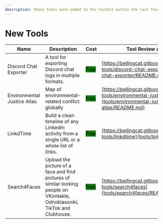 ```yaml
---
description: These tools were added to the toolkit within the last four weeks.
---
```

# New Tools


| Name | Description | Cost | Tool Review and Guide |
| --- | --- | --- | --- |
| Discord Chat Exporter | A tool for exporting Discord chat logs in multiple formats. | <mark style="background-color:green;">Free</mark> | [https://bellingcat.gitbook.io/toolkit/more/all-tools/discord-chat-exporter](tools/discord-chat-exporter/README.md) |
| Environmental Justice Atlas | Map of environmental-related conflict globally | <mark style="background-color:green;">Free</mark> | [https://bellingcat.gitbook.io/toolkit/more/all-tools/environmental-justice-atlas](tools/environmental-justice-atlas/README.md) |
| LinkdTime | Build a clean timeline of any LinkedIn activity from a single URL or a whole list of links. | <mark style="background-color:green;">Free</mark> | [https://bellingcat.gitbook.io/toolkit/more/all-tools/linkdtime](tools/linkdtime/README.md) |
| Search4Faces | Upload the picture of a face and find pictures of similar looking people on VKontakte, Odnoklassniki, TikTok and Clubhouse. | <mark style="background-color:green;">Free</mark> | [https://bellingcat.gitbook.io/toolkit/more/all-tools/search4faces](tools/search4faces/README.md) |